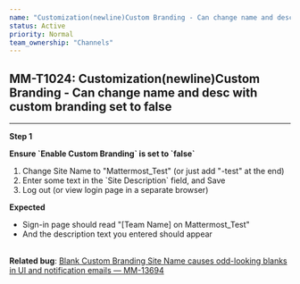 ```yaml
---
name: "Customization(newline)Custom Branding - Can change name and desc with custom branding set to false"
status: Active
priority: Normal
team_ownership: "Channels"
---
```


## MM-T1024: Customization(newline)Custom Branding - Can change name and desc with custom branding set to false

---

**Step 1**

**Ensure \`Enable Custom Branding\` is set to \`false\`**

1. Change Site Name to "Mattermost\_Test" (or just add "-test" at the end)
2. Enter some text in the \`Site Description\` field, and Save
3. Log out (or view login page in a separate browser)

**Expected**

- Sign-in page should read "\[Team Name] on Mattermost\_Test"
- And the description text you entered should appear

\
**Related bug**: [Blank Custom Branding Site Name causes odd-looking blanks in UI and notification emails — MM-13694](https://mattermost.atlassian.net/browse/MM-13694)
